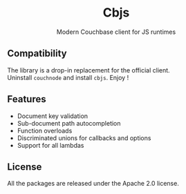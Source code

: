 <h1 align="center">
Cbjs
</h1>
<p align="center">
Modern Couchbase client for JS runtimes
<p>
<!--
<p align="center">
 <a href="https://cbjs.dev">Documentation</a> | <a href="https://cbjs.dev/guide/">Getting Started</a> | <a href="https://cbjs.dev/guide/why">Why Cbjs?</a>
</p>
-->

## Compatibility

The library is a drop-in replacement for the official client.  
Uninstall `couchnode` and install `cbjs`. Enjoy !

## Features

- Document key validation
- Sub-document path autocompletion
- Function overloads
- Discriminated unions for callbacks and options
- Support for all lambdas

## License

All the packages are released under the Apache 2.0 license.
